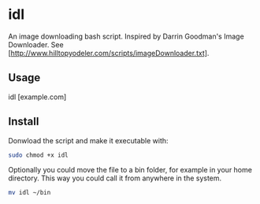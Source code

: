 # idl
An image downloading bash script. 
Inspired by Darrin Goodman's Image Downloader. See [http://www.hilltopyodeler.com/scripts/imageDownloader.txt].

## Usage
idl [example.com]

## Install
Donwload the script and make it executable with:
```bash
sudo chmod +x idl
```
Optionally you could move the file to a bin folder, for example in your home directory. This way you could call it from anywhere in the system.
```bash
mv idl ~/bin
```


